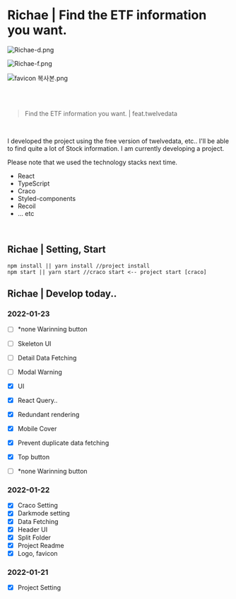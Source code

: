 # Richae | Find the ETF information you want.

![Richae-d.png](https://s3.us-west-2.amazonaws.com/secure.notion-static.com/9b5e2c30-7cfb-40f1-b74d-b9f7e3d73a75/Richae-d.png?X-Amz-Algorithm=AWS4-HMAC-SHA256&X-Amz-Content-Sha256=UNSIGNED-PAYLOAD&X-Amz-Credential=AKIAT73L2G45EIPT3X45%2F20230121%2Fus-west-2%2Fs3%2Faws4_request&X-Amz-Date=20230121T213510Z&X-Amz-Expires=86400&X-Amz-Signature=904f6c777a86fa96db6882a28737aca831d2aa1048ff5c4fa6f4812b964ec457&X-Amz-SignedHeaders=host&response-content-disposition=filename%3D%22Richae-d.png%22&x-id=GetObject)

![Richae-f.png](https://s3.us-west-2.amazonaws.com/secure.notion-static.com/1e78cf30-8205-4b83-88da-df7a15db38cd/Richae-f.png?X-Amz-Algorithm=AWS4-HMAC-SHA256&X-Amz-Content-Sha256=UNSIGNED-PAYLOAD&X-Amz-Credential=AKIAT73L2G45EIPT3X45%2F20230121%2Fus-west-2%2Fs3%2Faws4_request&X-Amz-Date=20230121T213546Z&X-Amz-Expires=86400&X-Amz-Signature=1460ebca118a626b91809db97e8b0dc69a68a63699db3ec3689435976ec5bffa&X-Amz-SignedHeaders=host&response-content-disposition=filename%3D%22Richae-f.png%22&x-id=GetObject)

![favicon 복사본.png](https://s3.us-west-2.amazonaws.com/secure.notion-static.com/4c14cd13-3073-4b1b-9010-a6f630e59a73/favicon_%E1%84%87%E1%85%A9%E1%86%A8%E1%84%89%E1%85%A1%E1%84%87%E1%85%A9%E1%86%AB.png?X-Amz-Algorithm=AWS4-HMAC-SHA256&X-Amz-Content-Sha256=UNSIGNED-PAYLOAD&X-Amz-Credential=AKIAT73L2G45EIPT3X45%2F20230121%2Fus-west-2%2Fs3%2Faws4_request&X-Amz-Date=20230121T212857Z&X-Amz-Expires=86400&X-Amz-Signature=199ad39f221223f1b45e81ddef65b7b2dde2f2057d1b976532b4e077097c1cc4&X-Amz-SignedHeaders=host&response-content-disposition=filename%3D%22favicon%2520%25E1%2584%2587%25E1%2585%25A9%25E1%2586%25A8%25E1%2584%2589%25E1%2585%25A1%25E1%2584%2587%25E1%2585%25A9%25E1%2586%25AB.png%22&x-id=GetObject)

<br>
<br>

> Find the ETF information you want. | feat.twelvedata

<br>

I developed the project using the free version of twelvedata, etc..
I'll be able to find quite a lot of Stock information.
I am currently developing a project.

Please note that we used the technology stacks next time.

- React
- TypeScript
- Craco
- Styled-components
- Recoil
- ... etc

<br>

## Richae | Setting, Start

```
npm install || yarn install //project install
npm start || yarn start //craco start <-- project start [craco]
```

## Richae | Develop today..

### 2022-01-23
- [ ] *none Warinning button
- [ ] Skeleton UI
- [ ] Detail Data Fetching
- [ ] Modal Warning



- [x] UI
- [x] React Query..
- [x] Redundant rendering
- [x] Mobile Cover
- [x] Prevent duplicate data fetching
- [x] Top button
- [ ] *none Warinning button

### 2022-01-22

- [x] Craco Setting
- [x] Darkmode setting
- [x] Data Fetching
- [x] Header UI
- [x] Split Folder
- [x] Project Readme
- [x] Logo, favicon

### 2022-01-21

- [x] Project Setting
